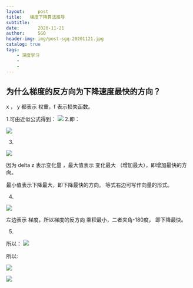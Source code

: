 ```yaml
---
layout:     post
title:   梯度下降算法推导
subtitle:   
date:       2020-11-21
author:     SGQ
header-img: img/post-sgq-20201121.jpg
catalog: true
tags:
    - 深度学习
    -
    - 
---
```




## 为什么梯度的反方向为下降速度最快的方向？



 x ， y 都表示 权重，f 表示损失函数。
 
1.可由近似公式得到：
<img src="https://latex.codecogs.com/png.latex? 
f(x+ \Delta x,y+\Delta y)=f(x,y)+\frac{\partial f}{\partial x} \cdot\Delta x+\frac{\partial f}{\partial y} \cdot\Delta y" />
2.即：
    
<img src="https://latex.codecogs.com/png.latex? f(x+\Delta x,y+\Delta y)-f(x,y)=\frac{\partial f}{\partial x} \cdot \Delta x+\frac{\partial f}{\partial y} \cdot\Delta y
"/>

3.

<img src="https://latex.codecogs.com/png.latex?  
\Delta z=\frac{\partial f}{\partial x} \cdot \Delta x+\frac{\partial f}{\partial y} \cdot\Delta y"/>


因为     delta z 表示变化量 ，最大值表示  变化最大 （增加最大），即增加最快的方向。

最小值表示下降最大，即下降最快的方向。 等式右边可写作向量的形式。



4.

<img src="http://www.zhihu.com/equation?tex= 
(\frac{\partial f}{\partial x}，\frac{\partial f}{\partial y})\cdot(\Delta x,\Delta y)"/>

左边表示 梯度，所以梯度的反方向 乘积最小，二者夹角-180度， 即下降最快。



5.

所以：
<img src="http://www.zhihu.com/equation?tex= 
(\Delta x,\Delta y) = - a(\frac{\partial f}{\partial x}，\frac{\partial f}{\partial y})"/>




所以:

<img src="https://latex.codecogs.com/png.latex? x+\Delta x = x-a*\frac{\partial f}{\partial x}"/>

<img src="https://latex.codecogs.com/png.latex? 
x+\Delta y = y-a*\frac{\partial f}{\partial y}
"/>



          